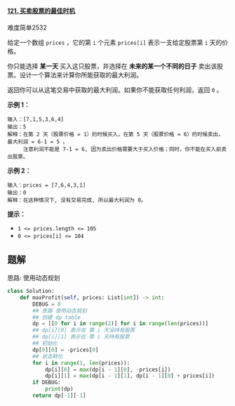 #### [121. 买卖股票的最佳时机](https://leetcode.cn/problems/best-time-to-buy-and-sell-stock/)

难度简单2532

给定一个数组 `prices` ，它的第 `i` 个元素 `prices[i]` 表示一支给定股票第 `i` 天的价格。

你只能选择 **某一天** 买入这只股票，并选择在 **未来的某一个不同的日子** 卖出该股票。设计一个算法来计算你所能获取的最大利润。

返回你可以从这笔交易中获取的最大利润。如果你不能获取任何利润，返回 `0` 。

 

**示例 1：**

```
输入：[7,1,5,3,6,4]
输出：5
解释：在第 2 天（股票价格 = 1）的时候买入，在第 5 天（股票价格 = 6）的时候卖出，最大利润 = 6-1 = 5 。
     注意利润不能是 7-1 = 6, 因为卖出价格需要大于买入价格；同时，你不能在买入前卖出股票。
```

**示例 2：**

```
输入：prices = [7,6,4,3,1]
输出：0
解释：在这种情况下, 没有交易完成, 所以最大利润为 0。
```

 

**提示：**

- `1 <= prices.length <= 105`
- `0 <= prices[i] <= 104`



## 题解

思路: 使用动态规划

~~~python
class Solution:
    def maxProfit(self, prices: List[int]) -> int:
        DEBUG = 0
        ## 思路 使用动态规划
        ## 创建 dp table
        dp = [[0 for i in range(2)] for i in range(len(prices))]
        ## dp[i][0] 表示在 第 i 天没持有股票
        ## dp[i][1] 表示在 第 i 天持有股票
        ## 初始化
        dp[0][0] = -prices[0]
        ## 状态转化
        for i in range(1, len(prices)):
            dp[i][0] = max(dp[i - 1][0], -prices[i])
            dp[i][1] = max(dp[i - 1][1], dp[i - 1][0] + prices[i])
        if DEBUG:
            print(dp)
        return dp[-1][-1]
~~~

